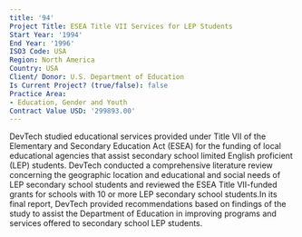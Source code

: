 ```yaml
---
title: '94'
Project Title: ESEA Title VII Services for LEP Students
Start Year: '1994'
End Year: '1996'
ISO3 Code: USA
Region: North America
Country: USA
Client/ Donor: U.S. Department of Education
Is Current Project? (true/false): false
Practice Area:
- Education, Gender and Youth
Contract Value USD: '299893.00'
---
```


DevTech studied educational services provided under Title VII of the Elementary and Secondary Education Act (ESEA) for the funding of local educational agencies that assist secondary school limited English proficient (LEP) students. DevTech conducted a comprehensive literature review concerning the geographic location and educational and social needs of LEP secondary school students and reviewed the ESEA Title VII-funded grants for schools with 10 or more LEP secondary school students.In its final report, DevTech provided recommendations based on findings of the study to assist the Department of Education in improving programs and services offered to secondary school LEP students.